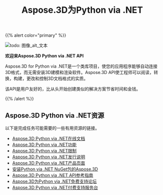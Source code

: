 ﻿---
title: Aspose.3D为Python via .NET
type: docs
description: Aspose.3D for Python via .NET是一个类库项目，使您的应用程序能够自动连接3D格式，而无需安装3D建模和渲染软件。Aspose.3D API使工程师可以阅读，转换，构建，更改和控制3D文档格式的实质。
weight: 30
url: /zh/python-net/
is_root: true
---
{{% alert color="primary" %}} 

![todo: 图像_alt_文本](home_1.png)

**欢迎来Aspose.3D Python via .NET API**

Aspose.3D for Python via .NET是一个类库项目，使您的应用程序能够自动连接3D格式，而无需安装3D建模和渲染软件。Aspose.3D API使工程师可以阅读，转换，构建，更改和控制3D文档格式的实质。

该API是用户友好的，比从头开始创建类似的解决方案节省时间和金钱。

{{% /alert %}} 
## **Aspose.3D Python via .NET资源**
以下是完成任务可能需要的一些有用资源的链接。

- [Aspose.3D Python via .NET在线文档](/3d/zh/python-net/)
- [Aspose.3D Python via .NET功能](/3d/zh/python-net/product-overview/#productoverview-richfeatures)
- [Aspose.3D Python via .NET限制](/3d/zh/python-net/installation/#installation-systemrequirements)
- [Aspose.3D Python via .NET发行说明](/3d/zh/python-net/release-notes/)
- [Aspose.3D Python via .NET产品页面](https://products.aspose.com/3d/python-net/)
- [安装Python via .NET NuGet包的Aspose.3D](https://www.nuget.org/packages/Aspose.3D/)
- [Aspose.3D Python via .NET API参考指南](https://reference.aspose.com/3d/net)
- [Aspose.3D为Python via .NET免费支持论坛](https://forum.aspose.com/c/3d/18)
- [Aspose.3D Python via .NET付费支持服务台](https://helpdesk.aspose.com/)
